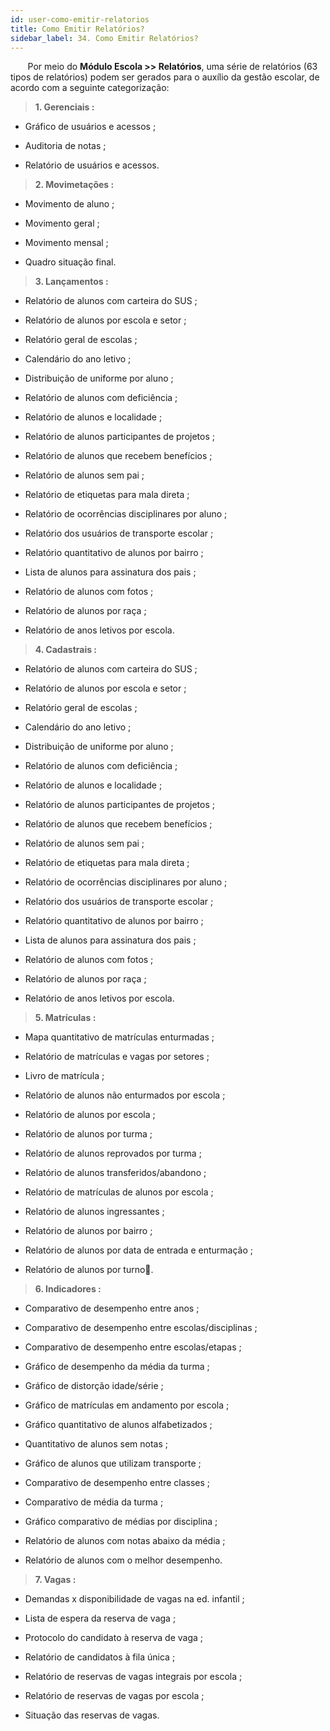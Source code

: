 ```yaml
---
id: user-como-emitir-relatorios
title: Como Emitir Relatórios?
sidebar_label: 34. Como Emitir Relatórios?
---
```


&nbsp;&nbsp;&nbsp;&nbsp;&nbsp;&nbsp;&nbsp;Por meio do **Módulo Escola >> Relatórios**, uma série de relatórios (63 tipos de relatórios) podem ser gerados para o auxílio da gestão escolar, de acordo com a seguinte categorização:

> **1. Gerenciais :** 

* Gráfico de usuários e acessos ;
    
* Auditoria de notas ;
    
* Relatório de usuários e acessos.


> **2. Movimetações :**

* Movimento de aluno ;
    
* Movimento geral ;
    
* Movimento mensal ;
    
* Quadro situação final.


> **3. Lançamentos :**

* Relatório de alunos com carteira do SUS ;

* Relatório de alunos por escola e setor ;

* Relatório geral de escolas ;

* Calendário do ano letivo ;

* Distribuição de uniforme por aluno ;

* Relatório de alunos com deficiência ;

* Relatório de alunos e localidade ;

* Relatório de alunos participantes de projetos ;

* Relatório de alunos que recebem benefícios ;

* Relatório de alunos sem pai ;

* Relatório de etiquetas para mala direta ;

* Relatório de ocorrências disciplinares por aluno ;

* Relatório dos usuários de transporte escolar ;

* Relatório quantitativo de alunos por bairro ;
    
* Lista de alunos para assinatura dos pais ;
    
* Relatório de alunos com fotos ;
    
* Relatório de alunos por raça ;
    
* Relatório de anos letivos por escola.


> **4. Cadastrais :**

* Relatório de alunos com carteira do SUS ;
   
*  Relatório de alunos por escola e setor ;
   
*  Relatório geral de escolas ;
   
*  Calendário do ano letivo ;
   
*  Distribuição de uniforme por aluno ;
   
*  Relatório de alunos com deficiência ;
   
* Relatório de alunos e localidade ;
   
* Relatório de alunos participantes de projetos ;
   
* Relatório de alunos que recebem benefícios ;
   
* Relatório de alunos sem pai ;
   
* Relatório de etiquetas para mala direta ;
   
* Relatório de ocorrências disciplinares por aluno ;
   
* Relatório dos usuários de transporte escolar ;
   
* Relatório quantitativo de alunos por bairro ;
   
* Lista de alunos para assinatura dos pais ;
   
* Relatório de alunos com fotos ;
   
* Relatório de alunos por raça ;
   
* Relatório de anos letivos por escola.


> **5. Matrículas :**

* Mapa quantitativo de matrículas enturmadas ;
        
* Relatório de matrículas e vagas por setores ;
        
* Livro de matrícula ;
        
* Relatório de alunos não enturmados por escola ;
        
* Relatório de alunos por escola ;
        
* Relatório de alunos por turma ;
    
* Relatório de alunos reprovados por turma ;
        
* Relatório de alunos transferidos/abandono ;
        
* Relatório de matrículas de alunos por escola ;
        
* Relatório de alunos ingressantes ;
        
* Relatório de alunos por bairro ;
        
* Relatório de alunos por data de entrada e enturmação ;
        
* Relatório de alunos por turno.
     

> **6. Indicadores :**

* Comparativo de desempenho entre anos ;
    
* Comparativo de desempenho entre escolas/disciplinas ;
    
* Comparativo de desempenho entre escolas/etapas ;
    
* Gráfico de desempenho da média da turma ;
    
* Gráfico de distorção idade/série ;

* Gráfico de matrículas em andamento por escola ;
    
* Gráfico quantitativo de alunos alfabetizados ;
    
* Quantitativo de alunos sem notas ;
     
* Gráfico de alunos que utilizam transporte ;
    
* Comparativo de desempenho entre classes ;
    
* Comparativo de média da turma ;

* Gráfico comparativo de médias por disciplina ;
    
* Relatório de alunos com notas abaixo da média ;
    
* Relatório de alunos com o melhor desempenho.

    
> **7. Vagas :**

* Demandas x disponibilidade de vagas na ed. infantil ;
    
* Lista de espera da reserva de vaga ;
    
* Protocolo do candidato à reserva de vaga ;

* Relatório de candidatos à fila única ;
    
* Relatório de reservas de vagas integrais por escola ;
    
* Relatório de reservas de vagas por escola ;
    
* Situação das reservas de vagas.

